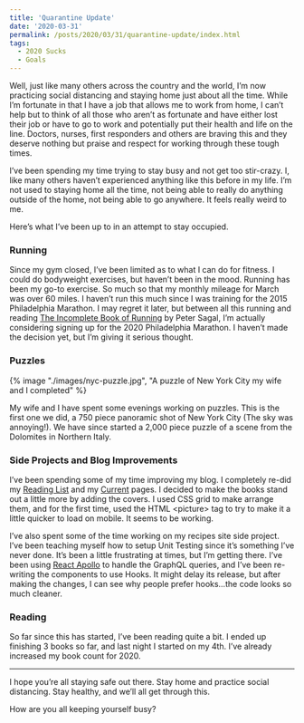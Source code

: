 ```yaml
---
title: 'Quarantine Update'
date: '2020-03-31'
permalink: /posts/2020/03/31/quarantine-update/index.html
tags:
  - 2020 Sucks
  - Goals
---
```


Well, just like many others across the country and the world, I’m now practicing social distancing and staying home just about all the time. While I’m fortunate in that I have a job that allows me to work from home, I can’t help but to think of all those who aren’t as fortunate and have either lost their job or have to go to work and potentially put their health and life on the line. Doctors, nurses, first responders and others are braving this and they deserve nothing but praise and respect for working through these tough times.
<!-- excerpt -->

I’ve been spending my time trying to stay busy and not get too stir-crazy. I, like many others haven’t experienced anything like this before in my life. I’m not used to staying home all the time, not being able to really do anything outside of the home, not being able to go anywhere. It feels really weird to me.

Here’s what I’ve been up to in an attempt to stay occupied.

### Running

Since my gym closed, I’ve been limited as to what I can do for fitness. I could do bodyweight exercises, but haven’t been in the mood. Running has been my go-to exercise. So much so that my monthly mileage for March was over 60 miles. I haven’t run this much since I was training for the 2015 Philadelphia Marathon. I may regret it later, but between all this running and reading [The Incomplete Book of Running](https://www.amazon.com/gp/product/B07CMXZC7L) by Peter Sagal, I’m actually considering signing up for the 2020 Philadelphia Marathon. I haven’t made the decision yet, but I’m giving it serious thought.

### Puzzles

{% image "./images/nyc-puzzle.jpg", "A puzzle of New York City my wife and I completed" %}

My wife and I have spent some evenings working on puzzles. This is the first one we did, a 750 piece panoramic shot of New York City (The sky was annoying!). We have since started a 2,000 piece puzzle of a scene from the Dolomites in Northern Italy.

### Side Projects and Blog Improvements

I’ve been spending some of my time improving my blog. I completely re-did my [Reading List](https://kpwags.com/reading-logs) and my [Current](https://kpwags.com/now) pages. I decided to make the books stand out a little more by adding the covers. I used CSS grid to make arrange them, and for the first time, used the HTML &lt;picture&gt; tag to try to make it a little quicker to load on mobile. It seems to be working.

I’ve also spent some of the time working on my recipes site side project. I’ve been teaching myself how to setup Unit Testing since it’s something I’ve never done. It’s been a little frustrating at times, but I’m getting there. I’ve been using [React Apollo](https://www.apollographql.com/) to handle the GraphQL queries, and I’ve been re-writing the components to use Hooks. It might delay its release, but after making the changes, I can see why people prefer hooks…the code looks so much cleaner.

### Reading

So far since this has started, I’ve been reading quite a bit. I ended up finishing 3 books so far, and last night I started on my 4th. I’ve already increased my book count for 2020.

<hr />

I hope you’re all staying safe out there. Stay home and practice social distancing. Stay healthy, and we’ll all get through this.

How are you all keeping yourself busy?
